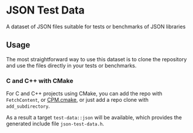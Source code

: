 # JSON Test Data

A dataset of JSON files suitable for tests or benchmarks of JSON libraries

## Usage

The most straightforward way to use this dataset is to clone the repository and use the files directly in your tests or benchmarks.

### C and C++ with CMake

For C and C++ projects using CMake, you can add the repo with `FetchContent`, or [CPM.cmake](https://github.com/cpm-cmake/CPM.cmake), or just add a repo clone with `add_subdirectory`.

As a result a target `test-data::json` will be available, which provides the generated include file `json-test-data.h`.

